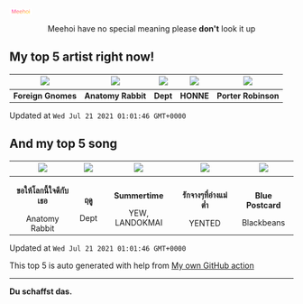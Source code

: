 [![Meehoi Logo](https://github.com/beam41/beam41/raw/master/mh.svg)](http://my.meehoi.me/)
<p align="center">Meehoi have no special meaning please <b>don't</b> look it up</p>

## My top 5 artist right now!
<!-- table start -->
|<img src="https://i.scdn.co/image/ab67616d000048513c14b06daaa6a9973d64b866">|<img src="https://i.scdn.co/image/ab6761610000f178001da630489c592d46065c1b">|<img src="https://i.scdn.co/image/ab6761610000f178b24a6ff3261a9e11995e2550">|<img src="https://i.scdn.co/image/ab6761610000f178c8db673b6abf599da60d633b">|<img src="https://i.scdn.co/image/ab6761610000f1781804f56bdcb9322c5f3f8f21">|
| :---: | :---: | :---: | :---: | :---: |
|<b>Foreign Gnomes</b>|<b>Anatomy Rabbit</b>|<b>Dept</b>|<b>HONNE</b>|<b>Porter Robinson</b>|

Updated at `Wed Jul 21 2021 01:01:46 GMT+0000`
<!-- table end -->

## And my top 5 song
<!-- table song start -->
|<img src="https://i.scdn.co/image/ab67616d00001e0267cc416f726062916b7e1f4b">|<img src="https://i.scdn.co/image/ab67616d00001e027cb744b7588fdcf838407c50">|<img src="https://i.scdn.co/image/ab67616d00001e0252e22b6e5d64f137f690ae7a">|<img src="https://i.scdn.co/image/ab67616d00001e02f6dd88a85846f9b3657894b3">|<img src="https://i.scdn.co/image/ab67616d00001e02c29248d6b286136532981564">|
| :---: | :---: | :---: | :---: | :---: |
|<p><b>ขอให้โลกนี้ใจดีกับเธอ</b></p> Anatomy Rabbit|<p><b>ฤดู</b></p> Dept|<p><b>Summertime</b></p> YEW, LANDOKMAI|<p><b>รักจางๆที่อ่างแม่ต๋ำ</b></p> YENTED|<p><b>Blue Postcard</b></p> Blackbeans|

Updated at `Wed Jul 21 2021 01:01:46 GMT+0000`
<!-- table song end -->

This top 5 is auto generated with help from [My own GitHub action](https://github.com/beam41/spotify-listening)

---

**Du schaffst das.**